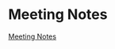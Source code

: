 # Meeting Notes

[Meeting Notes](https://drive.google.com/drive/folders/0Bw5iAwk7Jq6TaDBWanlxV18tMjg)